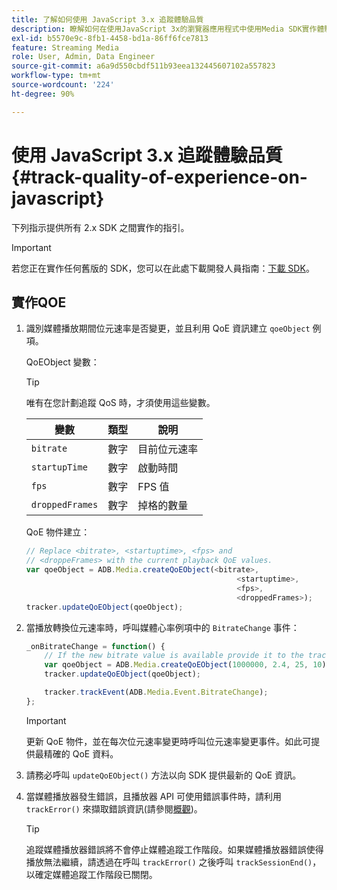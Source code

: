 ```yaml
---
title: 了解如何使用 JavaScript 3.x 追蹤體驗品質
description: 瞭解如何在使用JavaScript 3x的瀏覽器應用程式中使用Media SDK實作體驗品質(QoE、QoS)追蹤。
exl-id: b5570e9c-8fb1-4458-bd1a-86ff6fce7813
feature: Streaming Media
role: User, Admin, Data Engineer
source-git-commit: a6a9d550cbdf511b93eea132445607102a557823
workflow-type: tm+mt
source-wordcount: '224'
ht-degree: 90%

---
```


# 使用 JavaScript 3.x 追蹤體驗品質{#track-quality-of-experience-on-javascript}

下列指示提供所有 2.x SDK 之間實作的指引。

>[!IMPORTANT]
>
>若您正在實作任何舊版的 SDK，您可以在此處下載開發人員指南：[下載 SDK](/help/getting-started/download-sdks.md)。

## 實作QOE

1. 識別媒體播放期間位元速率是否變更，並且利用 QoE 資訊建立 `qoeObject` 例項。

   QoEObject 變數：

   >[!TIP]
   >
   >唯有在您計劃追蹤 QoS 時，才須使用這些變數。

   | 變數 | 類型 | 說明 |
   | --- | --- | --- |
   | `bitrate` | 數字 | 目前位元速率 |
   | `startupTime` | 數字 | 啟動時間 |
   | `fps` | 數字 | FPS 值 |
   | `droppedFrames` | 數字 | 掉格的數量 |

   QoE 物件建立：

   ```js
   // Replace <bitrate>, <startuptime>, <fps> and
   // <droppeFrames> with the current playback QoE values.
   var qoeObject = ADB.Media.createQoEObject(<bitrate>,
                                                  <startuptime>,
                                                  <fps>,
                                                  <droppedFrames>);
   tracker.updateQoEObject(qoeObject);
   ```

1. 當播放轉換位元速率時，呼叫媒體心率例項中的 `BitrateChange` 事件：

   ```js
   _onBitrateChange = function() {
       // If the new bitrate value is available provide it to the tracker.
       var qoeObject = ADB.Media.createQoEObject(1000000, 2.4, 25, 10);
       tracker.updateQoEObject(qoeObject);
   
       tracker.trackEvent(ADB.Media.Event.BitrateChange);
   };
   ```

   >[!IMPORTANT]
   >
   >更新 QoE 物件，並在每次位元速率變更時呼叫位元速率變更事件。如此可提供最精確的 QoE 資料。

1. 請務必呼叫 `updateQoEObject()` 方法以向 SDK 提供最新的 QoE 資訊。
1. 當媒體播放器發生錯誤，且播放器 API 可使用錯誤事件時，請利用 `trackError()` 來擷取錯誤資訊(請參閱[概觀](/help/use-cases/track-errors/track-errors-overview.md))。

   >[!TIP]
   >
   >追蹤媒體播放器錯誤將不會停止媒體追蹤工作階段。如果媒體播放器錯誤使得播放無法繼續，請透過在呼叫 `trackError()` 之後呼叫 `trackSessionEnd()`，以確定媒體追蹤工作階段已關閉。
